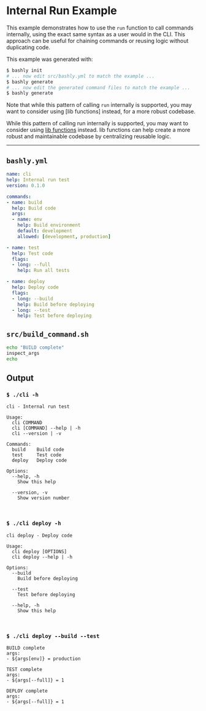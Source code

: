 # Internal Run Example

This example demonstrates how to use the `run` function to call commands
internally, using the exact same syntax as a user would in the CLI. This
approach can be useful for chaining commands or reusing logic without
duplicating code.

This example was generated with:

```bash
$ bashly init
# ... now edit src/bashly.yml to match the example ...
$ bashly generate
# ... now edit the generated command files to match the example ...
$ bashly generate
```

Note that while this pattern of calling `run` internally is supported, you may
want to consider using [lib functions]
instead, for a more robust codebase.

While this pattern of calling run internally is supported, you may want to
consider using [lib functions](https://bashly.dev/usage/writing-your-scripts/#adding-common-functions)
instead. lib functions can help create a more robust and maintainable codebase
by centralizing reusable logic.

<!-- include: src/build_command.sh -->
<!-- include: src/test_command.sh -->
<!-- include: src/deploy_command.sh -->

-----

## `bashly.yml`

````yaml
name: cli
help: Internal run test
version: 0.1.0

commands:
- name: build
  help: Build code
  args:
  - name: env
    help: Build environment
    default: development
    allowed: [development, production]

- name: test
  help: Test code
  flags:
  - long: --full
    help: Run all tests

- name: deploy
  help: Deploy code
  flags:
  - long: --build
    help: Build before deploying
  - long: --test
    help: Test before deploying
````

## `src/build_command.sh`

````bash
echo "BUILD complete"
inspect_args
echo
````


## Output

### `$ ./cli -h`

````shell
cli - Internal run test

Usage:
  cli COMMAND
  cli [COMMAND] --help | -h
  cli --version | -v

Commands:
  build    Build code
  test     Test code
  deploy   Deploy code

Options:
  --help, -h
    Show this help

  --version, -v
    Show version number



````

### `$ ./cli deploy -h`

````shell
cli deploy - Deploy code

Usage:
  cli deploy [OPTIONS]
  cli deploy --help | -h

Options:
  --build
    Build before deploying

  --test
    Test before deploying

  --help, -h
    Show this help



````

### `$ ./cli deploy --build --test`

````shell
BUILD complete
args:
- ${args[env]} = production

TEST complete
args:
- ${args[--full]} = 1

DEPLOY complete
args:
- ${args[--full]} = 1


````



